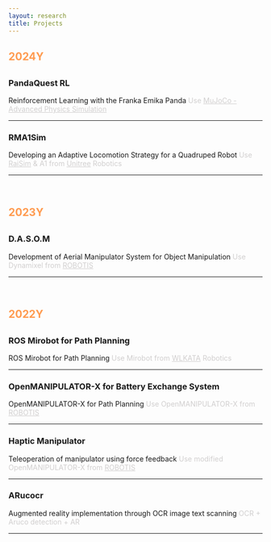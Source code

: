 ```yaml
---
layout: research
title: Projects
---
```


<style>
    .year-title {
	margin-top: 30px;
	margin-bottom: 30px;
    }

    .section-title {
        margin-top: 16px;
    }
</style>

<!-- 2024Y -->
<div class="year-title">
    <h2><span style="color:#FF9B50">2024Y</span></h2>
</div>

<div class="section-title">
    <a href="https://github.com/S-CHOI-S/MuJoCo-Simulation.git" style="color:inherit; text-decoration: none;">
        <h3 onmouseover="this.style.textDecoration='underline'" onmouseout="this.style.textDecoration='none'">PandaQuest RL</h3>
    </a>
</div>
Reinforcement Learning with the Franka Emika Panda  
<span style="color:#d1cfcf">Use <a href="https://mujoco.org/" style="text-decoration: underline; color:inherit;">MuJoCo - Advanced Physics Simulation</a></span>

---

<div class="section-title">
    <a href="https://github.com/S-CHOI-S/RaiSim-RL.git" style="color:inherit; text-decoration: none;">
        <h3 onmouseover="this.style.textDecoration='underline'" onmouseout="this.style.textDecoration='none'">RMA1Sim</h3>
    </a>
</div>
Developing an Adaptive Locomotion Strategy for a Quadruped Robot  
<span style="color:#d1cfcf">Use <a href="https://raisim.com/" style="text-decoration: underline; color:inherit;">RaiSim</a> & A1 from <a href="https://www.unitree.com/" style="text-decoration: underline; color:inherit;">Unitree</a> Robotics</span>

---

<br>

<!-- 2023Y -->
<div class="year-title">
    <h2><span style="color:#FF9B50">2023Y</span></h2>
</div>

<div class="section-title">
    <a href="https://github.com/S-CHOI-S/D.A.S.O.M.git" style="color:inherit; text-decoration: none;">
        <h3 onmouseover="this.style.textDecoration='underline'" onmouseout="this.style.textDecoration='none'">D.A.S.O.M</h3>
    </a>
</div>
Development of Aerial Manipulator System for Object Manipulation  
<span style="color:#d1cfcf">Use Dynamixel from <a href="https://www.robotis.com/" style="text-decoration: underline; color:inherit;">ROBOTIS</a></span>

---

<br>

<!-- 2022Y -->
<div class="year-title">
    <h2><span style="color:#FF9B50">2022Y</span></h2>
</div>

<div class="section-title">
    <a href="https://github.com/S-CHOI-S/RosForMirobot-master.git" style="color:inherit; text-decoration: none;">
        <h3 onmouseover="this.style.textDecoration='underline'" onmouseout="this.style.textDecoration='none'">ROS Mirobot for Path Planning</h3>
    </a>
</div>
ROS Mirobot for Path Planning  
<span style="color:#d1cfcf">Use Mirobot from <a href="https://www.wlkata.com/" style="text-decoration: underline; color:inherit;">WLKATA</a> Robotics</span>

---

<div class="section-title">
    <a href="https://github.com/S-CHOI-S/OpenMANIPULATOR-master.git" style="color:inherit; text-decoration: none;">
        <h3 onmouseover="this.style.textDecoration='underline'" onmouseout="this.style.textDecoration='none'">OpenMANIPULATOR-X for Battery Exchange System</h3>
    </a>
</div>
OpenMANIPULATOR-X for Path Planning  
<span style="color:#d1cfcf">Use OpenMANIPULATOR-X from <a href="https://www.robotis.com/" style="text-decoration: underline; color:inherit;">ROBOTIS</a></span>

---

<div class="section-title">
    <a href="https://github.com/S-CHOI-S/Haptic_Manipulator.git" style="color:inherit; text-decoration: none;">
        <h3 onmouseover="this.style.textDecoration='underline'" onmouseout="this.style.textDecoration='none'">Haptic Manipulator</h3>
    </a>
</div>
Teleoperation of manipulator using force feedback  
<span style="color:#d1cfcf">Use modified OpenMANIPULATOR-X from <a href="https://www.robotis.com/" style="text-decoration: underline; color:inherit;">ROBOTIS</a></span>

---

<div class="section-title">
    <a href="https://github.com/S-CHOI-S/ARucocr.git" style="color:inherit; text-decoration: none;">
        <h3 onmouseover="this.style.textDecoration='underline'" onmouseout="this.style.textDecoration='none'">ARucocr</h3>
    </a>
</div>
Augmented reality implementation through OCR image text scanning  
<span style="color:#d1cfcf">OCR + Aruco detection + AR</span>

---
